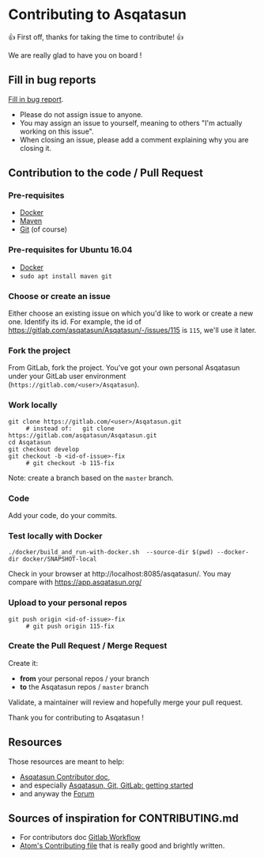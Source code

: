 # Contributing to Asqatasun

:+1: First off, thanks for taking the time to contribute! :+1:

We are really glad to have you on board ! 

## Fill in bug reports

[Fill in bug report](https://gitlab.com/asqatasun/Asqatasun/-/issues).

* Please do not assign issue to anyone.
* You may assign an issue to yourself, meaning to others "I'm actually working on this issue".
* When closing an issue, please add a comment explaining why you are closing it.

## Contribution to the code / Pull Request

### Pre-requisites

* [Docker](https://www.docker.com/)
* [Maven](https://maven.apache.org/)
* [Git](https://git-scm.com/downloads) (of course)

### Pre-requisites for Ubuntu 16.04

* [Docker](https://docs.docker.com/install/linux/docker-ce/ubuntu/)
* `sudo apt install maven git`

### Choose or create an issue

Either choose an existing issue on which you'd like to work or create a new one. Identify its id. For example, the id of https://gitlab.com/asqatasun/Asqatasun/-/issues/115  is `115`, we'll use it later.

### Fork the project

From GitLab, fork the project. You've got your own personal Asqatasun under your GitLab user environment (`https://gitlab.com/<user>/Asqatasun`).

### Work locally

```
git clone https://gitlab.com/<user>/Asqatasun.git
     # instead of:   git clone https://gitlab.com/asqatasun/Asqatasun.git
cd Asqatasun
git checkout develop
git checkout -b <id-of-issue>-fix
     # git checkout -b 115-fix
```

Note: create a branch based on the `master` branch.

### Code

Add your code, do your commits.

### Test locally with Docker

```
./docker/build_and_run-with-docker.sh  --source-dir $(pwd) --docker-dir docker/SNAPSHOT-local
```

Check in your browser at http://localhost:8085/asqatasun/. You may compare with https://app.asqatasun.org/

### Upload to your personal repos

```
git push origin <id-of-issue>-fix
     # git push origin 115-fix
```

### Create the Pull Request / Merge Request

Create it:

* **from** your personal repos / your branch
* **to** the Asqatasun repos / `master` branch

Validate, a maintainer will review and hopefully merge your pull request.

Thank you for contributing to Asqatasun !


## Resources

Those resources are meant to help:

* [Asqatasun Contributor doc](http://doc.asqatasun.org/en/30_Contributor_doc/),
* and especially [Asqatasun, Git, GitLab: getting started](http://doc.asqatasun.org/en/30_Contributor_doc/Contribute_to_Asqatasun.html)
* and anyway the [Forum](http://forum.asqatasun.org)

## Sources of inspiration for CONTRIBUTING.md

* For contributors doc [Gitlab Workflow](https://about.gitlab.com/handbook/#gitlab-workflow)
* [Atom's Contributing file](https://github.com/atom/atom/blob/master/CONTRIBUTING.md) that is really good and brightly written.
